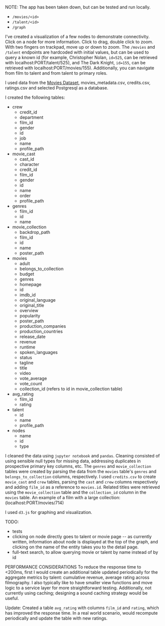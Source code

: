 NOTE: The app has been taken down, but can be tested and run locally. 

- `/movies/<id>`
- `/talent/<id>`
- `/graph`

I've created a visualization of a few nodes to demonstrate connectivity.  Click on a node for more information. Click to drag, double click to zoom. With two fingers on trackpad, move up or down to zoom.
The `/movies` and `/talent` endpoints are hardcoded with initial values, but can be used to query a known id (for example, Christopher Nolan, `id=525`, can be retrieved with localhost:PORT/talent/525), and 
The Dark Knight, `id=155`, can be retrieved with localhost:PORT/movies/155). Additionally, you can navigate from film to talent and from talent to primary roles.


I used data from the [Movies Dataset](https://www.kaggle.com/rounakbanik/the-movies-dataset), movies_metadata.csv, credits.csv, ratings.csv and selected Postgresql as a database.

I created the following tables:
- crew
    - credit_id
    - department
    - film_id
    - gender
    - id
    - job
    - name
    - profile_path
- movie_cast
    - cast_id
    - character
    - credit_id
    - film_id
    - gender
    - id
    - name
    - order
    - profile_path
- genres
    - film_id
    - id
    - name
- movie_collection
    - backdrop_path
    - film_id
    - id
    - name
    - poster_path
- movies
    - adult
    - belongs_to_collection
    - budget
    - genres
    - homepage
    - id
    - imdb_id
    - original_language
    - original_title
    - overview
    - popularity
    - poster_path
    - production_companies
    - production_countries
    - release_date
    - revenue
    - runtime
    - spoken_languages
    - status
    - tagline
    - title
    - video
    - vote_average
    - vote_count
    - collection_id (refers to id in movie_collection table)
- avg_rating
    - film_id
    - rating
- talent
    - id
    - name
    - profile_path
- nodes
    - name
    - id
    - type
  

I cleaned the data using `jupyter notebook` and `pandas`.  Cleaning consisted of using sensible null types for missing data, addressing duplicates in prospective primary key columns, etc. 
The `genres` and `movie_collection` tables were created by parsing the data from the `movies` table's `genres` and `belongs_to_collection` columns, respectively.
I used `credits.csv` to create `movie_cast` and `crew` tables, parsing the `cast` and `crew` columns respectively and adding `film_id` as a reference to `movies.id`.  Related titles
were retrieved using the `movie_collection` table and the `collection_id` column in the `movies` table.  An example of a film with a large collection: (localhost:PORT/movies/714)

I used `d3.js` for graphing and visualization.

TODO:
- tests
- clicking on node directly goes to talent or movie page -- as currently written, information about node is displayed at the top of the graph, and clicking on the name of the entity takes you to the detail page.
- full-text search, to allow querying movie or talent by name instead of by id

PERFORMANCE CONSIDERATIONS
To reduce the response time to <200ms, first I would create an additional table updated periodically for the aggregate metrics by talent:  cumulative revenue, average rating across filmography.
I also typically like to have smaller view functions and move logic to a service layer for more straightforward testing.  Additionally, not currently using caching; designing a sound caching strategy would be useful.

Update: Created a table `avg_rating` with columns `film_id` and `rating`, which has improved the response time. In a real world scenario, would recompute periodically and update the table with new ratings.
